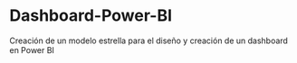 # Dashboard-Power-BI
Creación de un modelo estrella para el diseño y creación de un dashboard en Power BI
